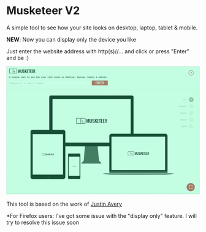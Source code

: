 # Musketeer V2
A simple tool to see how your site looks on desktop, laptop, tablet &amp; mobile.

**NEW**: Now you can display only the device you like

Just enter the website address with http(s)//... and click or press "Enter" and be :)

![Musketeer Screenshot](screenshot.gif)

This tool is based on the work of [Justin Avery](https://github.com/justincavery/am-i-responsive)

*For Firefox users: I've got some issue with the "display only" feature. I will try to resolve this issue soon
